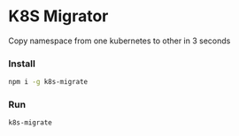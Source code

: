 # K8S Migrator

Copy namespace from one kubernetes to other in 3 seconds

### Install
```bash
npm i -g k8s-migrate
```

### Run
```bash
k8s-migrate
```


